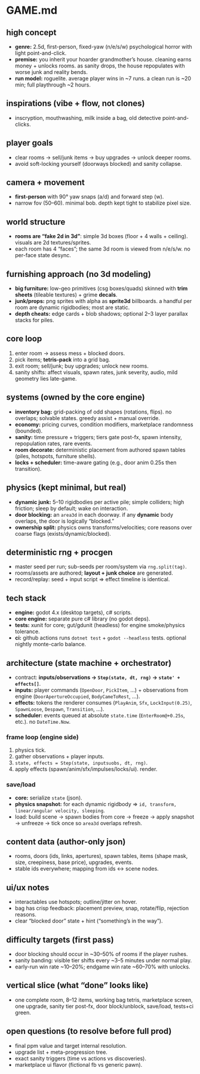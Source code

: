 # GAME.md

## high concept
- **genre:** 2.5d, first-person, fixed-yaw (n/e/s/w) psychological horror with light point-and-click.
- **premise:** you inherit your hoarder grandmother’s house. cleaning earns money + unlocks rooms. as sanity drops, the house repopulates with worse junk and reality bends.
- **run model:** roguelite. average player wins in ~7 runs. a clean run is ~20 min; full playthrough ~2 hours.

## inspirations (vibe + flow, not clones)
- inscryption, mouthwashing, milk inside a bag, old detective point-and-clicks.

## player goals
- clear rooms → sell/junk items → buy upgrades → unlock deeper rooms.
- avoid soft-locking yourself (doorways blocked) and sanity collapse.

## camera + movement
- **first-person** with 90° yaw snaps (a/d) and forward step (w).
- narrow fov (50–60). minimal bob. depth kept tight to stabilize pixel size.

## world structure
- **rooms are “fake 2d in 3d”**: simple 3d boxes (floor + 4 walls + ceiling). visuals are 2d textures/sprites.
- each room has 4 “faces”; the same 3d room is viewed from n/e/s/w. no per-face state desync.

## furnishing approach (no 3d modeling)
- **big furniture:** low-geo primitives (csg boxes/quads) skinned with **trim sheets** (tileable textures) + grime **decals**.
- **junk/props:** png sprites with alpha as **sprite3d** billboards. a handful per room are dynamic rigidbodies; most are static.
- **depth cheats:** edge cards + blob shadows; optional 2–3 layer parallax stacks for piles.

## core loop
1) enter room → assess mess + blocked doors.
2) pick items; **tetris-pack** into a grid bag.
3) exit room; sell/junk; buy upgrades; unlock new rooms.
4) sanity shifts: affect visuals, spawn rates, junk severity, audio, mild geometry lies late-game.

## systems (owned by the core engine)
- **inventory bag:** grid-packing of odd shapes (rotations, flips). no overlaps; solvable states. greedy assist + manual override.
- **economy:** pricing curves, condition modifiers, marketplace randomness (bounded).
- **sanity:** time pressure + triggers; tiers gate post-fx, spawn intensity, repopulation rates, rare events.
- **room decorate:** deterministic placement from authored spawn tables (piles, hotspots, furniture shells).
- **locks + scheduler:** time-aware gating (e.g., door anim 0.25s then transition).

## physics (kept minimal, but real)
- **dynamic junk:** 5–10 rigidbodies per active pile; simple colliders; high friction; sleep by default; wake on interaction.
- **door blocking:** an `area3d` in each doorway. if any **dynamic** body overlaps, the door is logically “blocked.”
- **ownership split:** physics owns transforms/velocities; core reasons over coarse flags (exists/dynamic/blocked).

## deterministic rng + procgen
- master seed per run; sub-seeds per room/system via `rng.split(tag)`.
- rooms/assets are authored; **layout + junk choice** are generated.
- record/replay: seed + input script ⇒ effect timeline is identical.

## tech stack
- **engine:** godot 4.x (desktop targets), c# scripts.
- **core engine:** separate pure c# library (no godot deps).
- **tests:** xunit for core; gut/gdunit (headless) for engine smoke/physics tolerance.
- **ci:** github actions runs `dotnet test` + `godot --headless` tests. optional nightly monte-carlo balance.

## architecture (state machine + orchestrator)
- contract: **inputs/observations → `Step(state, dt, rng)` → `state' + effects[]`**.
- **inputs:** player commands (`OpenDoor`, `PickItem`, …) + observations from engine (`DoorApertureOccupied`, `BodyCameToRest`, …).
- **effects:** tokens the renderer consumes (`PlayAnim`, `Sfx`, `LockInput(0.25)`, `SpawnLoose`, `Despawn`, `Transition`, …).
- **scheduler:** events queued at absolute `state.time` (`EnterRoom@+0.25s`, etc.). no `DateTime.Now`.

### frame loop (engine side)
1) physics tick.
2) gather observations + player inputs.
3) `state, effects = Step(state, inputs∪obs, dt, rng)`.
4) apply effects (spawn/anim/sfx/impulses/locks/ui). render.

### save/load
- **core:** serialize `state` (json).
- **physics snapshot:** for each dynamic rigidbody ⇒ `id, transform, linear/angular velocity, sleeping`.
- load: build scene → spawn bodies from core → freeze → apply snapshot → unfreeze → tick once so `area3d` overlaps refresh.

## content data (author-only json)
- rooms, doors (ids, links, apertures), spawn tables, items (shape mask, size, creepiness, base price), upgrades, events.
- stable ids everywhere; mapping from ids ↔ scene nodes.

## ui/ux notes
- interactables use hotspots; outline/jitter on hover.
- bag has crisp feedback: placement preview, snap, rotate/flip, rejection reasons.
- clear “blocked door” state + hint (“something’s in the way”).

## difficulty targets (first pass)
- door blocking should occur in ~30–50% of rooms if the player rushes.
- sanity banding: visible tier shifts every ~3–5 minutes under normal play.
- early-run win rate ~10–20%; endgame win rate ~60–70% with unlocks.

## vertical slice (what “done” looks like)
- one complete room, 8–12 items, working bag tetris, marketplace screen, one upgrade, sanity tier post-fx, door block/unblock, save/load, tests+ci green.

## open questions (to resolve before full prod)
- final ppm value and target internal resolution.
- upgrade list + meta-progression tree.
- exact sanity triggers (time vs actions vs discoveries).
- marketplace ui flavor (fictional fb vs generic pawn).
